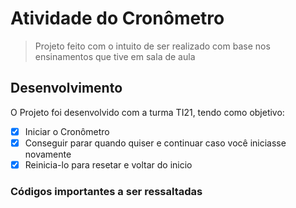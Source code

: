 # Atividade do Cronômetro

> Projeto feito com o intuito de ser realizado com base nos ensinamentos que tive em sala de aula

## Desenvolvimento
O Projeto foi desenvolvido com a turma TI21, tendo como objetivo:

- [x] Iniciar o Cronômetro
- [x] Conseguir parar quando quiser e continuar caso você iniciasse novamente
- [x] Reinicia-lo para resetar e voltar do inicio

### Códigos importantes a ser ressaltadas
